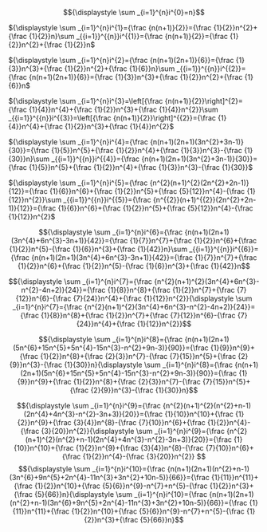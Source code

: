 $${\displaystyle \sum _{i=1}^{n}i^{0}=n}$$

${\displaystyle \sum _{i=1}^{n}i^{1}={\frac {n(n+1)}{2}}={\frac {1}{2}}n^{2}+{\frac {1}{2}}n}\sum _{{i=1}}^{{n}}i^{{1}}={\frac  {n(n+1)}{2}}={\frac  {1}{2}}n^{2}+{\frac  {1}{2}}n$

${\displaystyle \sum _{i=1}^{n}i^{2}={\frac {n(n+1)(2n+1)}{6}}={\frac {1}{3}}n^{3}+{\frac {1}{2}}n^{2}+{\frac {1}{6}}n}\sum _{{i=1}}^{{n}}i^{{2}}={\frac  {n(n+1)(2n+1)}{6}}={\frac  {1}{3}}n^{3}+{\frac  {1}{2}}n^{2}+{\frac  {1}{6}}n$

${\displaystyle \sum _{i=1}^{n}i^{3}=\left[{\frac {n(n+1)}{2}}\right]^{2}={\frac {1}{4}}n^{4}+{\frac {1}{2}}n^{3}+{\frac {1}{4}}n^{2}}\sum _{{i=1}}^{{n}}i^{{3}}=\left[{\frac  {n(n+1)}{2}}\right]^{{2}}={\frac  {1}{4}}n^{4}+{\frac  {1}{2}}n^{3}+{\frac  {1}{4}}n^{2}$

${\displaystyle \sum _{i=1}^{n}i^{4}={\frac {n(n+1)(2n+1)(3n^{2}+3n-1)}{30}}={\frac {1}{5}}n^{5}+{\frac {1}{2}}n^{4}+{\frac {1}{3}}n^{3}-{\frac {1}{30}}n}\sum _{{i=1}}^{{n}}i^{{4}}={\frac  {n(n+1)(2n+1)(3n^{2}+3n-1)}{30}}={\frac  {1}{5}}n^{5}+{\frac  {1}{2}}n^{4}+{\frac  {1}{3}}n^{3}-{\frac  {1}{30}}$

${\displaystyle \sum _{i=1}^{n}i^{5}={\frac {n^{2}(n+1)^{2}(2n^{2}+2n-1)}{12}}={\frac {1}{6}}n^{6}+{\frac {1}{2}}n^{5}+{\frac {5}{12}}n^{4}-{\frac {1}{12}}n^{2}}\sum _{{i=1}}^{{n}}i^{{5}}={\frac  {n^{{2}}(n+1)^{{2}}(2n^{2}+2n-1)}{12}}={\frac  {1}{6}}n^{6}+{\frac  {1}{2}}n^{5}+{\frac  {5}{12}}n^{4}-{\frac  {1}{12}}n^{2}$

$${\displaystyle \sum _{i=1}^{n}i^{6}={\frac {n(n+1)(2n+1)(3n^{4}+6n^{3}-3n+1)}{42}}={\frac {1}{7}}n^{7}+{\frac {1}{2}}n^{6}+{\frac {1}{2}}n^{5}-{\frac {1}{6}}n^{3}+{\frac {1}{42}}n}\sum _{{i=1}}^{{n}}i^{{6}}={\frac  {n(n+1)(2n+1)(3n^{4}+6n^{3}-3n+1)}{42}}={\frac  {1}{7}}n^{7}+{\frac  {1}{2}}n^{6}+{\frac  {1}{2}}n^{5}-{\frac  {1}{6}}n^{3}+{\frac  {1}{42}}n$$

$${\displaystyle \sum _{i=1}^{n}i^{7}={\frac {n^{2}(n+1)^{2}(3n^{4}+6n^{3}-n^{2}-4n+2)}{24}}={\frac {1}{8}}n^{8}+{\frac {1}{2}}n^{7}+{\frac {7}{12}}n^{6}-{\frac {7}{24}}n^{4}+{\frac {1}{12}}n^{2}}{\displaystyle \sum _{i=1}^{n}i^{7}={\frac {n^{2}(n+1)^{2}(3n^{4}+6n^{3}-n^{2}-4n+2)}{24}}={\frac {1}{8}}n^{8}+{\frac {1}{2}}n^{7}+{\frac {7}{12}}n^{6}-{\frac {7}{24}}n^{4}+{\frac {1}{12}}n^{2}}$$

$${\displaystyle \sum _{i=1}^{n}i^{8}={\frac {n(n+1)(2n+1)(5n^{6}+15n^{5}+5n^{4}-15n^{3}-n^{2}+9n-3)}{90}}={\frac {1}{9}}n^{9}+{\frac {1}{2}}n^{8}+{\frac {2}{3}}n^{7}-{\frac {7}{15}}n^{5}+{\frac {2}{9}}n^{3}-{\frac {1}{30}}n}{\displaystyle \sum _{i=1}^{n}i^{8}={\frac {n(n+1)(2n+1)(5n^{6}+15n^{5}+5n^{4}-15n^{3}-n^{2}+9n-3)}{90}}={\frac {1}{9}}n^{9}+{\frac {1}{2}}n^{8}+{\frac {2}{3}}n^{7}-{\frac {7}{15}}n^{5}+{\frac {2}{9}}n^{3}-{\frac {1}{30}}n}$$

$${\displaystyle \sum _{i=1}^{n}i^{9}={\frac {n^{2}(n+1)^{2}(n^{2}+n-1)(2n^{4}+4n^{3}-n^{2}-3n+3)}{20}}={\frac {1}{10}}n^{10}+{\frac {1}{2}}n^{9}+{\frac {3}{4}}n^{8}-{\frac {7}{10}}n^{6}+{\frac {1}{2}}n^{4}-{\frac {3}{20}}n^{2}}{\displaystyle \sum _{i=1}^{n}i^{9}={\frac {n^{2}(n+1)^{2}(n^{2}+n-1)(2n^{4}+4n^{3}-n^{2}-3n+3)}{20}}={\frac {1}{10}}n^{10}+{\frac {1}{2}}n^{9}+{\frac {3}{4}}n^{8}-{\frac {7}{10}}n^{6}+{\frac {1}{2}}n^{4}-{\frac {3}{20}}n^{2}}
$$
$${\displaystyle \sum _{i=1}^{n}i^{10}={\frac {n(n+1)(2n+1)(n^{2}+n-1)(3n^{6}+9n^{5}+2n^{4}-11n^{3}+3n^{2}+10n-5)}{66}}={\frac {1}{11}}n^{11}+{\frac {1}{2}}n^{10}+{\frac {5}{6}}n^{9}-n^{7}+n^{5}-{\frac {1}{2}}n^{3}+{\frac {5}{66}}n}{\displaystyle \sum _{i=1}^{n}i^{10}={\frac {n(n+1)(2n+1)(n^{2}+n-1)(3n^{6}+9n^{5}+2n^{4}-11n^{3}+3n^{2}+10n-5)}{66}}={\frac {1}{11}}n^{11}+{\frac {1}{2}}n^{10}+{\frac {5}{6}}n^{9}-n^{7}+n^{5}-{\frac {1}{2}}n^{3}+{\frac {5}{66}}n}$$